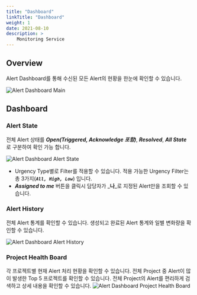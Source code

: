 ```yaml
---
title: "Dashboard"
linkTitle: "Dashboard"
weight: 1
date: 2021-08-10
description: >
    Monitoring Service
---
```


## Overview
Alert Dashboard를 통해 수신된 모든 Alert의 현황을 한눈에 확인할 수 있습니다.

![Alert Dashboard Main](/docs/guides/user_guide/monitoring/alert_manager/dashboard_img/alert_manager_dashboard_img_01.png)


## Dashboard

### Alert State
전체 Alert 상태를 _**Open(Triggered, Acknowledge 포함)**_, _**Resolved**_, _**All State**_ 로 구분하여 확인 가능 합니다.

![Alert Dashboard Alert State](/docs/guides/user_guide/monitoring/alert_manager/dashboard_img/alert_manager_dashboard_img_02.png)


- Urgency Type별로 Filter를 적용할 수 있습니다. 적용 가능한 Urgency Filter는 총 3가지(_**`All, High, Low`**_) 입니다.
- _**Assigned to me**_ 버튼을 클릭시 담당자가 _**나**_로 지정된 Alert만을 조회할 수 있습니다.


### Alert History
전체 Alert 통계를 확인할 수 있습니다. 생성되고 완료된 Alert 통계와 일별 변화량을 확인할 수 있습니다.

![Alert Dashboard Alert History](/docs/guides/user_guide/monitoring/alert_manager/dashboard_img/alert_manager_dashboard_img_03.png)


### Project Health Board
각 프로젝트별 현재 Alert 처리 현황을 확인할 수 있습니다.
전체 Project 중 Alert이 많이 발생한 Top 5 프로젝트를 확인할 수 있습니다. 
전체 Project의 Alert를 편리하게 검색하고 상세 내용을 확인할 수 있습니다.
![Alert Dashboard Project Health Board](/docs/guides/user_guide/monitoring/alert_manager/dashboard_img/alert_manager_dashboard_img_04.png)


